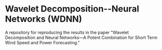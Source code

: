 # Wavelet Decomposition--Neural Networks (WDNN)
A repository for reproducing the results in the paper "Wavelet Decomposition and Neural Networks—A Potent Combination for Short Term Wind Speed and Power Forecasting."
